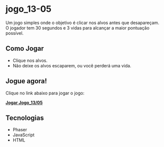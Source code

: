 # jogo_13-05

Um jogo simples onde o objetivo é clicar nos alvos antes que desapareçam. O jogador tem 30 segundos e 3 vidas para alcançar a maior pontuação possível.

## Como Jogar
- Clique nos alvos.
- Não deixe os alvos escaparem, ou você perderá uma vida.

## Jogue agora!
Clique no link abaixo para jogar o jogo:

[**Jogar Jogo_13/05**](https://github.com/gongas06/jogo_13-05/)  <!-- Substitua pelo link real do GitHub Pages -->

## Tecnologias
- Phaser
- JavaScript
- HTML
